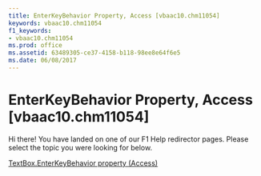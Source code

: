 ```yaml
---
title: EnterKeyBehavior Property, Access [vbaac10.chm11054]
keywords: vbaac10.chm11054
f1_keywords:
- vbaac10.chm11054
ms.prod: office
ms.assetid: 63489305-ce37-4158-b118-98ee8e64f6e5
ms.date: 06/08/2017
---
```



# EnterKeyBehavior Property, Access [vbaac10.chm11054]

Hi there! You have landed on one of our F1 Help redirector pages. Please select the topic you were looking for below.

[TextBox.EnterKeyBehavior property (Access)](http://msdn.microsoft.com/library/b7830316-a1aa-ddc1-094f-5976c5298bc1%28Office.15%29.aspx)

